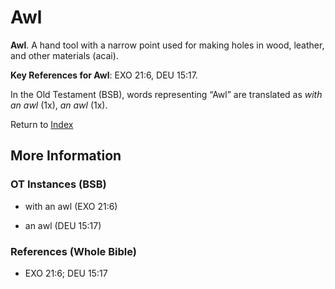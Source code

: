 # Awl
**Awl**. 
A hand tool with a narrow point used for making holes in wood, leather, and other materials (acai). 


**Key References for Awl**: 
EXO 21:6, DEU 15:17. 


In the Old Testament (BSB), words representing “Awl” are translated as 
*with an awl* (1x), *an awl* (1x). 




Return to [Index](00-Index.md)

## More Information

### OT Instances (BSB)

* with an awl (EXO 21:6)

* an awl (DEU 15:17)



### References (Whole Bible)

* EXO 21:6; DEU 15:17



